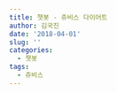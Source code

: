 ```yaml
---
title: 챗봇 - 쥬비스 다이어트
author: 김국진
date: '2018-04-01'
slug: ''
categories:
  - 챗봇
tags:
  - 쥬비스
---
```

